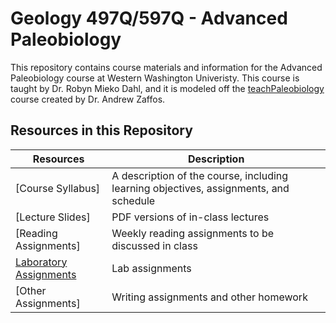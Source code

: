 # Geology 497Q/597Q - Advanced Paleobiology

This repository contains course materials and information for the Advanced Paleobiology course at Western Washington Univeristy. This course is taught by Dr. Robyn Mieko Dahl, and it is modeled off the [teachPaleobiology](https://github.com/aazaff/teachPaleobiology) course created by Dr. Andrew Zaffos.

## Resources in this Repository

Resources | Description
--------- | -----------
[Course Syllabus] | A description of the course, including learning objectives, assignments, and schedule
[Lecture Slides] | PDF versions of in-class lectures
[Reading Assignments] | Weekly reading assignments to be discussed in class
[Laboratory Assignments](/Labs/labs.md) | Lab assignments
[Other Assignments] | Writing assignments and other homework
